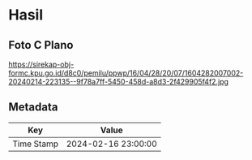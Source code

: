 # Hasil

## Foto C Plano

https://sirekap-obj-formc.kpu.go.id/d8c0/pemilu/ppwp/16/04/28/20/07/1604282007002-20240214-223135--9f78a7ff-5450-458d-a8d3-2f429905f4f2.jpg


## Metadata

| Key        | Value               |
| ---------- | ------------------- |
| Time Stamp | 2024-02-16 23:00:00 |



